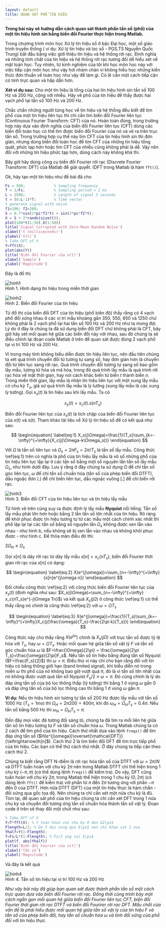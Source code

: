 ```yaml
---
layout: default
title: QUAN SÁT PHỔ TÍN HIỆU
---
```


**Trong bài này sẽ hướng dẫn cách quan sát thành phần tần số (phổ) của một tín hiệu hình sin bằng biến đổi Fourier thực hiện trong Matlab.**


Trong chương trình môn học Xử lý tín hiệu số ở bậc Đại học, một số giáo trình truyền thống ( ví dụ: Xử lý tín hiệu và lọc số - PGS.TS Nguyễn Quốc Trung) bắt đầu bằng việc giới thiệu tín hiệu và hệ thống rời rạc. Định nghĩa và những tính chất của tín hiệu và hệ thống rời rạc tương đối dễ hiểu xét về mặt toán học. Tuy nhiên, từ kinh nghiệm của tôi khi học môn học này với việc tiếp cận môn học như vậy hơi nhàm chán vì không hiểu học những kiến thức đơn thuần về toán học như vậy để làm gì. Có lẽ cần một cách tiếp cận có tính trực quan và hấp dẫn hơn.

**Xét ví dụ sau:** Cho một tín hiệu là tổng của hai tín hiệu hình sin tần số 100 Hz và 200 Hz, cộng với nhiễu. Hãy vẽ phổ của tín hiệu để thấy được hai vạch phổ tại tần số 100 Hz và 200 Hz.

Chắc chắn những người từng học về tín hiệu và hệ thống đều biết để tìm phổ của một tín hiệu liên tục thì chỉ cần tìm biến đổi Fourier liên tục (Continuous Fourier Transform: CFT) của nó. Hoàn toàn đúng, trong trường hợp này dựa vào định nghĩa của biến đổi Fourier liên tục (CFT) dùng các biến đổi toán học có thể tìm được biến đổi Fourier của nó và vẽ ra trên trục tần số. Trong trường hợp cụ thể này tìm CFT của tín hiệu hình sin thì đơn giản, nhưng dùng biến đổi toán học để tìm CFT của những tín hiệu tổng quát, phức tạp hơn hoặc tìm CFT của nhiễu cũng không phải là dễ. Vậy nên đối với những tín hiệu phức tạp hơn, dùng cách này không khả thi.

Bây giờ hãy dùng công cụ biến đổi Fourier rời rạc (Discrete Fourier Transform: DFT) của Matlab để giải quyết. (DFT trong Matlab là hàm ```fft()```).

Ok, hãy tạo một tín hiệu như đề bài đã cho
~~~~matlab
Fs = 500;             % Sampling frequency                    
T = 1/Fs;             % Sampling period = 2 ms    
L = 1500;             % Length of signal 3 seconds
t = (0:L-1)*T;        % Time vector
% generate signal with noise
f1=100; f2=200;
S = 0.7*sin(2*pi*f1*t) + sin(2*pi*f2*t);
X = S + 2*randn(size(t));
plot(100*t(1:50),X(1:50))
title('Signal Corrupted with Zero-Mean Random Noise')
xlabel('t (milliseconds)')
ylabel('X(t)')
% Take DFT of X
Y=fft(X);
plot(abs(Y))
title('Biến đổi Fourier của x(t)')
xlabel('Sample')
ylabel('Magnitude')
~~~~
Đây là đồ thị

![hinh1](/images/bai-01/noisysinwave.png)  
Hình 1. Hình dạng tín hiệu trong miền thời gian

![hinh2](/images/bai-01/fftsinwave.png)  
Hình 2. Biến đổi Fourier của tín hiệu

Từ đồ thị của biến đổi DFT của tín hiệu (phổ biên độ) thấy rằng có 4 vạch phổ đối xứng nhau ở các vị trí mẫu khoảng gần 350, 550, 850 và 1250 chứ không phải là 2 vạch phổ tại hai tần số 100 Hz và 200 Hz như ta mong đợi. Lý do ở đây là chúng ta đã sử dụng biến đổi DFT chứ không phải là CFT, bây giờ hãy xét mối quan hệ giữa các biến đổi này với nhau, sau đó chúng ta sẽ điều chỉnh lại đoạn code Matlab ở trên để quan sát được đúng 2 vạch phổ tại vị trí 100 Hz và 200 Hz.

Vì trong máy tính không biểu diễn được tín hiệu liên tục, nên đầu tiên chúng ta xét quá trình chuyển đổi từ tương tự sang số, hay đơn giản hơn là chuyển đổi từ liên tục sang rời rạc. Quá trình chuyển đổi tương tự sang số bao gồm lấy mẫu, lượng tử hóa và mã hóa, trong đó quá trình lấy mẫu là quá trình rời rạc hóa về mặt thời gian, hay nói cách khác biến từ biến $t$ thành biến $n$. Trong miền thời gian, lấy mẫu là nhân tín hiệu liên tục với một xung lấy mẫu có chu kỳ $T_s$, giả sử quá trình lấy mẫu là lý tưởng (xung lấy mẫu là các xung lý tưởng). Gọi $x_s(t)$ là tín hiệu sau khi lấy mẫu. Ta có

$$x_s(t) = x_c(t).s(nT_s)$$

Biến đổi Fourier liên tục của $x_s(t)$ là tích chập của biến đổi Fourier liên tục của $x(t)$ và $s(t)$. Tham khảo tài liệu về Xử lý tín hiệu số để có kết quả như sau:

$$
\begin{equation}
\label{eq:1}
X_s(j\Omega)=\frac{1}{T_s}\sum_{k=-\infty}^{+\infty}{X_c(j(\Omega-k\Omega_s))}
\end{equation}
$$

Với $\Omega$ là tần số liên tục và $\Omega _s =2\pi F_s = 2\pi/T_s$ là tần số lấy mẫu. Công thức \ref{eq:1} trên có nghĩa là phổ của tín hiệu lấy mẫu là vô số những phổ của tín hiệu liên tục lặp lại ở các tần số bằng một số nguyên lần tần số lấy mẫu $\Omega_s$, như hình dưới đây. Lưu ý rằng ở đây chúng ta sử dụng $\Omega$ để chỉ tần số góc liên tục, $\omega$ để chỉ tần số chuẩn hóa (tần số của phép biến đổi DTFT), dấu ngoặc đơn (.) để chỉ biến liên tục, dấu ngoặc vuông [.] để chỉ biến rời rạc.

![hinh3](/images/bai-01/sampling.png)  
Hình 3. Biến đổi CFT của tín hiệu liên tục và tín hiệu lấy mẫu

Từ hình vẽ trên cũng suy ra được định lý lấy mẫu **Nyquist** nổi tiếng: Tần số lấy mẫu phải lớn hơn hoặc bằng 2 lần tần số lớn nhất của tín hiệu. Rõ ràng để khôi phục được tín hiệu tương tự từ các mẫu một cách chính xác nhất thì phổ lặp lại tại các tần số bằng số nguyên lần $\Omega_s$ không được xen lẫn vào nhau - như hình b, nếu không sẽ bị xen lẫn vào nhau và không khôi phục được - như hình c. Để thỏa mãn điều đó thì:

$2\Omega_H \leqslant \Omega_s$

Gọi $x[n]$ là dãy rời rạc từ dãy lấy mẫu $x[n]=x_c(nT_s)$, biến đổi Fourier thời gian rời rạc của $x[n]$ có dạng:

$$
\begin{equation}
\label{eq:2}
X(e^{j\omega})=\sum_{n=-\infty}^{+\infty}{x[n]e^{j\omega n}}
\end{equation}
$$

Đối chiếu công thức \ref{eq:2} với công thức biến đổi Fourier liên tục của $x_s(t)$ (định nghĩa như sau: $X_s(j\Omega)=\sum_{n=-\infty}^{+\infty} x_c(nT_s)e^{-j\Omega Tn}$) và kết quả $X_s(j\Omega)$ ở công thức \ref{eq:1} có thể thấy rằng nó chính là công thức \ref{eq:2} với $\omega = \Omega T_s$

$$
\begin{equation}
\label{eq:3}
X(e^{j\omega})=\frac{1}{T_s}\sum_{k=-\infty}^{+\infty}X_c(j(\frac{\omega}{T_s}-\frac{2\pi k}{T_s}))
\end{equation}
$$

Công thức này cho thấy rằng $X(e^{j\omega})$ chính là $X_s(j\Omega)$ với trục tần số được tỷ lệ hóa với $T_s$, hay $\omega=\Omega T_s$. Hoặc mối quan hệ giữa tần số vật lý $F$ và tần số góc chuẩn hóa $\omega$ là $F=\frac{\Omega}{2\pi} = \frac{\omega}{2\pi T_s}=\frac{\omega}{2\pi}F_s$. Nếu tần số tín hiệu bằng đúng tần số Nyquist ($F=\frac{F_s}{2}$) thì $\omega=\pi$. Điều thú vị này chỉ cho bạn rằng đối với tín hiệu có băng thông giới hạn (band limited signal), khi biểu diễn nó trong miền $\omega$ thì phổ của nó không bao giờ vượt quá $\pi$, đó là vì tần số lớn nhất của nó không được vượt quá tần số Nyquist $F_s/2 \equiv \omega = \pi$. Đó cũng chính là lý do đáp ứng tần số của bộ lọc thông thấp (lý tưởng) thì bằng 1 ở vùng $\omega$ gần 0 và đáp ứng tần số của bộ lọc thông cao thì bằng 1 ở vùng $\omega$ gần $\pi$.

**Ví dụ:** Nếu tín hiệu hình sin tương tự tần số 200 Hz được lấy mẫu với tần số 1000 Hz ($T_s = 1 ms$) thì $\Omega_H = 2\pi 200 = 400\pi$, khi đó $\omega_H = \Omega_H T_s = 0.4\pi$. Nếu tần số bằng 500 Hz thì $\omega_H=\Omega_H T_s=\pi$.

Đến đây mọi việc đã tương đối sáng tỏ, chúng ta đã tìm ra mối liên hệ giữa tần số tín hiệu tương tự $F$ và tần số chuẩn hóa $\omega$. Trong Matlab chúng ta có 2 cách để tìm phổ của tín hiệu. Cách thứ nhất dựa vào lệnh ```freqz()``` để tìm đáp ứng tần số ($H(e^{j\omega})\overset{\mathcal{DFT}}{\leftrightarrow}h[n]$). Cách thứ 2 là tìm biến đổi DFT để tìm trực tiếp phổ của tín hiệu. Các bạn có thể thử cách thứ nhất. Ở đây chúng ta tiếp cận theo cách thứ 2.

Chúng ta biết rằng DFT N-điểm là rời rạc hóa tần số của DTFT với $\omega = 2\pi/N$ và DTFT tuần hoàn với chu kỳ $2\pi$ nên trong Matlab DTFT chỉ thể hiện trong 1 chu kỳ $(-\pi, \pi)$ (có thể dùng lệnh ```freqz()``` để kiểm tra). Do vậy, DFT cũng tuần hoàn với chu kỳ $2\pi$, trong Matlab thể hiện  trong 1 chu kỳ $(0,2\pi)$ (có dùng lệnh ```fft()``` để kiểm tra) với phần từ $\pi$ đến $2\pi$ tương ứng với phần $-\pi$ đến 0 của DTFT. Hơn nữa DTFT (DFT) của một tín hiệu thực là hàm chẵn - đối xứng qua gốc tọa độ. Nên chúng ta chỉ cần xét một nửa chu kỳ là đủ. Tóm lại, để quan sát phổ của tín hiệu chúng ta chỉ cần xét DFT trong 1 nửa chu kỳ và chuyển đổi tương ứng tần số chuẩn hóa thành tần số vật lý. Đoạn code ở trên sẽ thay đổi một chút như sau:

```matlab
% Take DFT of X
Y=T*fft(X); % Y tuan hoan voi chu ky 0 den $2\pi$
Flength=L/2; % Do Y doi xung qua $\pi$ nen chi khao sat 1 nua 
Yhalf=Y(1:Flength); 
f=Fs/L*(1:Flength); % Fs/2 ung voi $\pi$
plot(f, abs(Yhalf))
title('Biến đổi Fourier của x(t)')
xlabel('Tần số')
ylabel('Magnitude')
```
Và đây là kết quả

![hinh4](/images/bai-01/sinespectra.png)  
Hình 4. Tần số tín hiệu tại vị trí 100 Hz và 200 Hz

*Như vậy bài này đã giúp bạn quan sát được thành phần tần số một cách trực quan dựa vào biến đổi Fourier rời rạc. Đồng thời cũng trình bày một cách ngắn gọn mối quan hệ giữa biến đồi Fourier liên tục CFT, biến đổi Fourier thời gian rời rạc DTFT và biến đổi Fourirer rời rạc DFT. Mấu chốt của vấn đề là phải hiểu được mối quan hệ giữa tần số vật lý của tín hiệu $F$ và tần số của phép biến đổi, hay tần số chuẩn hóa $\omega$ và tính đối xứng của phổ đối với tín hiệu thực.*